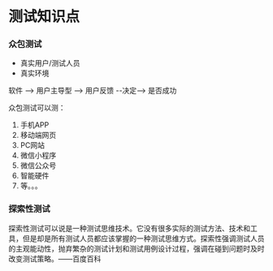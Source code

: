 # 测试知识点

### 众包测试
* 真实用户/测试人员
* 真实环境

软件 --> 用户主导型 --> 用户反馈 --决定--> 是否成功

众包测试可以测：
1. 手机APP
2. 移动端网页
3. PC网站
4. 微信小程序
5. 微信公众号
6. 智能硬件
7. 等。。。

### 探索性测试
探索性测试可以说是一种测试思维技术。它没有很多实际的测试方法、技术和工具，但是却是所有测试人员都应该掌握的一种测试思维方式。探索性强调测试人员的主观能动性，抛弃繁杂的测试计划和测试用例设计过程，强调在碰到问题时及时改变测试策略。——百度百科

